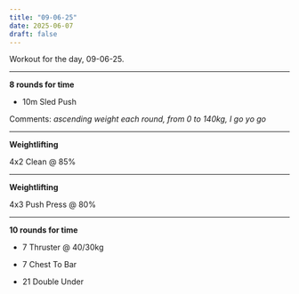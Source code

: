 ```yaml
---
title: "09-06-25"
date: 2025-06-07
draft: false
---
```


Workout for the day, 09-06-25.

---

**8 rounds for time**

- 10m Sled Push

Comments: *ascending weight each round, from 0 to 140kg, I go yo go*

---

**Weightlifting**

4x2 Clean @ 85%

---

**Weightlifting**

4x3 Push Press @ 80%

---

**10 rounds for time**

- 7 Thruster @ 40/30kg

- 7 Chest To Bar

- 21 Double Under


